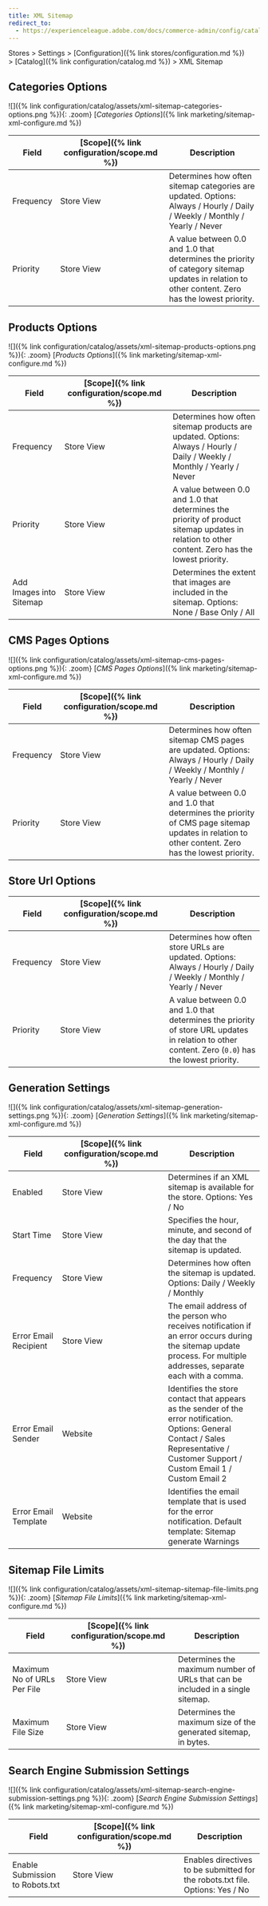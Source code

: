 ```yaml
---
title: XML Sitemap
redirect_to:
  - https://experienceleague.adobe.com/docs/commerce-admin/config/catalog/xml-sitemap.html
---
```


Stores > Settings > [Configuration]({% link stores/configuration.md %}) > [Catalog]({% link configuration/catalog.md %}) > XML Sitemap

## Categories Options

![]({% link configuration/catalog/assets/xml-sitemap-categories-options.png %}){: .zoom}
[_Categories Options_]({% link marketing/sitemap-xml-configure.md %})

|Field|[Scope]({% link configuration/scope.md %})|Description|
|--- |--- |--- |
|Frequency|Store View|Determines how often sitemap categories are updated. Options: Always / Hourly / Daily / Weekly / Monthly / Yearly / Never|
|Priority|Store View|A value between 0.0 and 1.0 that determines the priority of category sitemap updates in relation to other content. Zero has the lowest priority.|

## Products Options

![]({% link configuration/catalog/assets/xml-sitemap-products-options.png %}){: .zoom}
[_Products Options_]({% link marketing/sitemap-xml-configure.md %})

|Field|[Scope]({% link configuration/scope.md %})|Description|
|--- |--- |--- |
|Frequency|Store View|Determines how often sitemap products are updated. Options: Always / Hourly / Daily / Weekly / Monthly / Yearly / Never|
|Priority|Store View|A value between 0.0 and 1.0 that determines the priority of product sitemap updates in relation to other content. Zero has the lowest priority.|
|Add Images into Sitemap|Store View|Determines the extent that images are included in the sitemap. Options: None / Base Only / All|

## CMS Pages Options

![]({% link configuration/catalog/assets/xml-sitemap-cms-pages-options.png %}){: .zoom}
[_CMS Pages Options_]({% link marketing/sitemap-xml-configure.md %})

|Field|[Scope]({% link configuration/scope.md %})|Description|
|--- |--- |--- |
|Frequency|Store View|Determines how often sitemap CMS pages are updated. Options: Always / Hourly / Daily / Weekly / Monthly / Yearly / Never|
|Priority|Store View|A value between 0.0 and 1.0 that determines the priority of CMS page sitemap updates in relation to other content. Zero has the lowest priority.|

## Store Url Options

|Field|[Scope]({% link configuration/scope.md %})|Description|
|--- |--- |--- |
|Frequency|Store View|Determines how often store URLs are updated. Options: Always / Hourly / Daily / Weekly / Monthly / Yearly / Never|
|Priority|Store View|A value between 0.0 and 1.0 that determines the priority of store URL updates in relation to other content. Zero (`0.0`) has the lowest priority.|

## Generation Settings

![]({% link configuration/catalog/assets/xml-sitemap-generation-settings.png %}){: .zoom}
[_Generation Settings_]({% link marketing/sitemap-xml-configure.md %})

|Field|[Scope]({% link configuration/scope.md %})|Description|
|--- |--- |--- |
|Enabled|Store View|Determines if an XML sitemap is available for the store. Options: Yes / No|
|Start Time|Store View|Specifies the hour, minute, and second of the day that the sitemap is updated.|
|Frequency|Store View|Determines how often the sitemap is updated. Options: Daily / Weekly / Monthly|
|Error Email Recipient|Store View|The email address of the person who receives notification if an error occurs during the sitemap update process. For multiple addresses, separate each with a comma.|
|Error Email Sender|Website|Identifies the store contact that appears as the sender of the error notification. Options: General Contact / Sales Representative / Customer Support / Custom Email 1 / Custom Email 2|
|Error Email Template|Website|Identifies the email template that is used for the error notification. Default template: Sitemap generate Warnings|

## Sitemap File Limits

![]({% link configuration/catalog/assets/xml-sitemap-sitemap-file-limits.png %}){: .zoom}
[_Sitemap File Limits_]({% link marketing/sitemap-xml-configure.md %})

|Field|[Scope]({% link configuration/scope.md %})|Description|
|--- |--- |--- |
|Maximum No of URLs Per File|Store View|Determines the maximum number of URLs that can be included in a single sitemap.|
|Maximum File Size|Store View|Determines the maximum size of the generated sitemap, in bytes.|

## Search Engine Submission Settings

![]({% link configuration/catalog/assets/xml-sitemap-search-engine-submission-settings.png %}){: .zoom}
[_Search Engine Submission Settings_]({% link marketing/sitemap-xml-configure.md %})

|Field|[Scope]({% link configuration/scope.md %})|Description|
|--- |--- |--- |
|Enable Submission to Robots.txt|Store View|Enables directives to be submitted for the robots.txt file. Options: Yes / No|
